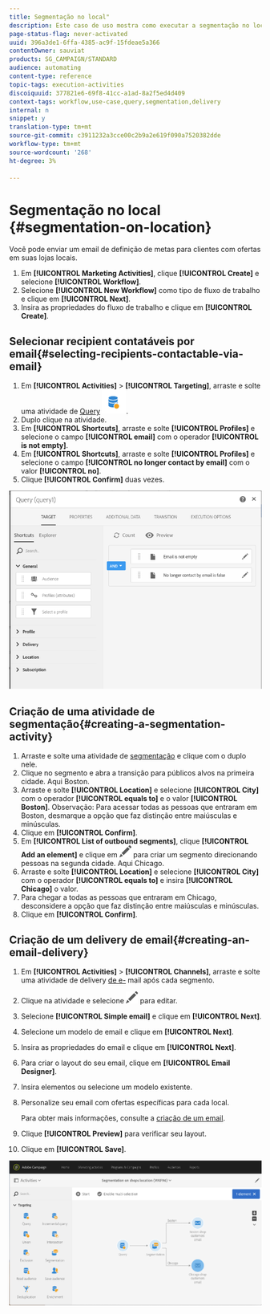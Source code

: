 ```yaml
---
title: Segmentação no local"
description: Este caso de uso mostra como executar a segmentação no local.
page-status-flag: never-activated
uuid: 396a3de1-6ffa-4385-ac9f-15fdeae5a366
contentOwner: sauviat
products: SG_CAMPAIGN/STANDARD
audience: automating
content-type: reference
topic-tags: execution-activities
discoiquuid: 377821e6-69f8-41cc-a1ad-8a2f5ed4d409
context-tags: workflow,use-case,query,segmentation,delivery
internal: n
snippet: y
translation-type: tm+mt
source-git-commit: c3911232a3cce00c2b9a2e619f090a7520382dde
workflow-type: tm+mt
source-wordcount: '268'
ht-degree: 3%

---
```



# Segmentação no local {#segmentation-on-location}

Você pode enviar um email de definição de metas para clientes com ofertas em suas lojas locais.

1. Em **[!UICONTROL Marketing Activities]**, clique **[!UICONTROL Create]** e selecione **[!UICONTROL Workflow]**.
1. Selecione **[!UICONTROL New Workflow]** como tipo de fluxo de trabalho e clique em **[!UICONTROL Next]**.
1. Insira as propriedades do fluxo de trabalho e clique em **[!UICONTROL Create]**.

## Selecionar recipient contatáveis por email{#selecting-recipients-contactable-via-email}

1. Em **[!UICONTROL Activities]** > **[!UICONTROL Targeting]**, arraste e solte uma atividade de [Query](../../automating/using/query.md) ![](assets/query.png).
1. Duplo clique na atividade.
1. Em **[!UICONTROL Shortcuts]**, arraste e solte **[!UICONTROL Profiles]** e selecione o campo **[!UICONTROL email]** com o operador **[!UICONTROL is not empty]**.
1. Em **[!UICONTROL Shortcuts]**, arraste e solte **[!UICONTROL Profiles]** e selecione o campo **[!UICONTROL no longer contact by email]** com o valor **[!UICONTROL no]**.
1. Clique **[!UICONTROL Confirm]** duas vezes.

![](assets/wf-complement-query.png)

## Criação de uma atividade de segmentação{#creating-a-segmentation-activity}

1. Arraste e solte uma atividade de [segmentação](../../automating/using/segmentation.md) e clique com o duplo nele.
1. Clique no segmento e abra a transição para públicos alvos na primeira cidade. Aqui Boston.
1. Arraste e solte **[!UICONTROL Location]** e selecione **[!UICONTROL City]** com o operador **[!UICONTROL equals to]** e o valor **[!UICONTROL Boston]**.
Observação: Para acessar todas as pessoas que entraram em Boston, desmarque a opção que faz distinção entre maiúsculas e minúsculas.
1. Clique em **[!UICONTROL Confirm]**.
1. Em **[!UICONTROL List of outbound segments]**, clique **[!UICONTROL Add an element]** e clique em ![](assets/edit_darkgrey-24px.png) para criar um segmento direcionando pessoas na segunda cidade. Aqui Chicago.
1. Arraste e solte **[!UICONTROL Location]** e selecione **[!UICONTROL City]** com o operador **[!UICONTROL equals to]** e insira **[!UICONTROL Chicago]** o valor.
1. Para chegar a todas as pessoas que entraram em Chicago, desconsidere a opção que faz distinção entre maiúsculas e minúsculas.
1. Clique em **[!UICONTROL Confirm]**.

## Criação de um delivery de email{#creating-an-email-delivery}

1. Em **[!UICONTROL Activities]** > **[!UICONTROL Channels]**, arraste e solte uma atividade de delivery [de e-](../../automating/using/email-delivery.md) mail após cada segmento.
1. Clique na atividade e selecione ![](assets/edit_darkgrey-24px.png) para editar.
1. Selecione **[!UICONTROL Simple email]** e clique em **[!UICONTROL Next]**.
1. Selecione um modelo de email e clique em **[!UICONTROL Next]**.
1. Insira as propriedades do email e clique em **[!UICONTROL Next]**.
1. Para criar o layout do seu email, clique em **[!UICONTROL Email Designer]**.
1. Insira elementos ou selecione um modelo existente.
1. Personalize seu email com ofertas específicas para cada local.

   Para obter mais informações, consulte a [criação de um email](../../designing/using/designing-from-scratch.md#designing-an-email-content-from-scratch).

1. Clique **[!UICONTROL Preview]** para verificar seu layout.
1. Clique em **[!UICONTROL Save]**.

![](assets/wf-segmentation-location.png)

